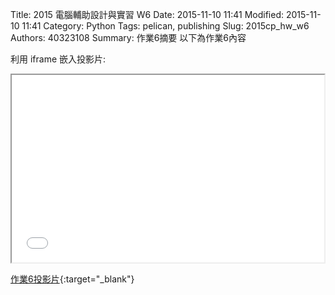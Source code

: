 Title: 2015 電腦輔助設計與實習 W6
Date: 2015-11-10 11:41
Modified: 2015-11-10 11:41
Category: Python
Tags: pelican, publishing
Slug: 2015cp_hw_w6
Authors: 40323108
Summary: 作業6摘要
以下為作業6內容

利用 iframe 嵌入投影片:

<iframe src="simplest6.html" width="500" height="300"></iframe>

[作業6投影片](simplest6.html){:target="_blank"}

